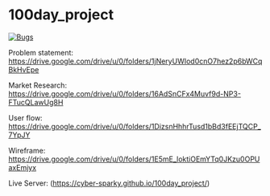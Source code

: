 # 100day_project

[![Bugs](https://sonarcloud.io/api/project_badges/measure?project=fssa-batch3_pranaw.murugesan__web_project&metric=bugs)](https://sonarcloud.io/summary/new_code?id=fssa-batch3_pranaw.murugesan__web_project)

Problem statement: https://drive.google.com/drive/u/0/folders/1jNeryUWIod0cnO7hez2p6bWCqBkHvEpe

Market Research: https://drive.google.com/drive/u/0/folders/16AdSnCFx4Muvf9d-NP3-FTucQLawUg8H

User flow: https://drive.google.com/drive/u/0/folders/1DizsnHhhrTusd1bBd3fEEjTQCP_7YpJY

Wireframe: https://drive.google.com/drive/u/0/folders/1E5mE_loktiOEmYTq0JKzu0OPUaxEmjyx

Live Server: (https://cyber-sparky.github.io/100day_project/)
